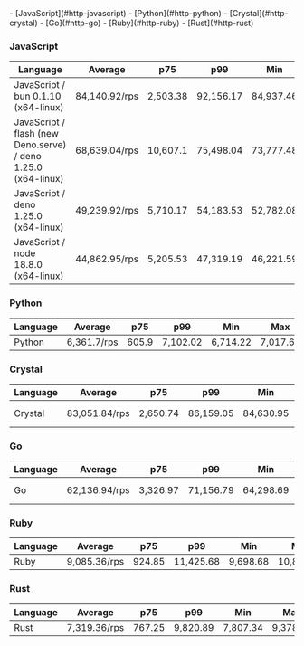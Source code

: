 <link rel="stylesheet" href="https://xhyrom.github.io/benchmarks/index.css" /><script src="https://cdn.jsdelivr.net/npm/apexcharts"></script>
- [JavaScript](#http-javascript)
- [Python](#http-python)
- [Crystal](#http-crystal)
- [Go](#http-go)
- [Ruby](#http-ruby)
- [Rust](#http-rust)

### <a name="http-javascript">JavaScript</a>

| Language                                                       | Average       | p75      | p99       | Min       | Max       | Latency   |
| -------------------------------------------------------------- | ------------- | -------- | --------- | --------- | --------- | --------- |
| JavaScript /  bun 0.1.10 (x64-linux)                           | 84,140.92/rps | 2,503.38 | 92,156.17 | 84,937.46 | 90,290.84 | 592.62 µs |
| JavaScript / flash (new Deno.serve) /  deno 1.25.0 (x64-linux) | 68,639.04/rps | 10,607.1 | 75,498.04 | 73,777.48 | 75,057.86 | 725.78 µs |
| JavaScript /  deno 1.25.0 (x64-linux)                          | 49,239.92/rps | 5,710.17 | 54,183.53 | 52,782.08 | 53,611.15 | 1.01 ms   |
| JavaScript /  node 18.8.0 (x64-linux)                          | 44,862.95/rps | 5,205.53 | 47,319.19 | 46,221.59 | 46,919.76 | 1.11 ms   |


<div id="chart-30"></div>
<script>
new ApexCharts(document.querySelector('#chart-30'), {
                    chart: {
                        height: 320,
                        type: 'line',
                        toolbar: {
                            show: true,
                        },
                        animations: {
                            enabled: true,
                        },
                    },
                    series: [{"name":" flash (new Deno.serve) / deno 1.25.0 (x64-linux)","data":[0,129068.22754886381,129068.22754886381,129068.22754886381,129068.22754886381,129068.22754886381,78830.40520837679,78830.40520837679,67394.48009458072,67962.53229681427,67962.53229681427,67962.53229681427,73816.0327945796,73816.0327945796,67041.41186042457,67041.41186042457,67041.41186042457,64612.73437776073,64612.73437776073,68639.03726927708]},{"name":" deno 1.25.0 (x64-linux)","data":[0,58167.33069821851,58167.33069821851,58167.33069821851,58167.33069821851,58167.33069821851,51856.19956581548,51856.19956581548,44296.691125212965,45368.27612682232,45368.27612682232,45368.27612682232,50038.88338178856,50038.88338178856,46875.80435967024,46875.80435967024,46875.80435967024,44700.703220106065,44700.703220106065,49239.91978334709]},{"name":" bun 0.1.10 (x64-linux)","data":[0,124900.11680362372,124900.11680362372,124900.11680362372,124900.11680362372,124900.11680362372,90761.37221389027,90761.37221389027,83756.11765525483,83868.9593715537,83868.9593715537,83868.9593715537,88651.24223084674,88651.24223084674,88098.69942802857,88098.69942802857,88098.69942802857,82717.62451661946,82717.62451661946,84140.9170376202]},{"name":" node 18.8.0 (x64-linux)","data":[0,38603.67572702694,38603.67572702694,38603.67572702694,38603.67572702694,38603.67572702694,47356.7997859687,47356.7997859687,36191.81307026772,38443.81950851121,38443.81950851121,38443.81950851121,45277.17240374968,45277.17240374968,38806.11069027558,38806.11069027558,38806.11069027558,36111.45982592125,36111.45982592125,44862.95022662719]}],
                    stroke: {
                        width: 1,
                        curve: "straight",
                    },
                    legend: {
                        show: true,
                        showForSingleSeries: true,
                        position: "bottom",
                    },
                    yaxis: {
                        labels: {
                            formatter: function (v) {
                    const time = v;
                    const locale = 'en-US';
                    const type = '/rps';

                    return `${Number(time.toFixed(2)).toLocaleString(locale)}${type}`;
                }
                        },
                        title: {
                            text: "requests per second"
                        },
                    },
                    xaxis: {
                        categories: ["222f025","5910ee7","fbe56df","e905e2a","f2e77e3","b53c9bc","1def946","f0d489b","3fdd09b","5a0d741","adfa99a","dfe4527","48c9bc3","eebfb79","3e0357f","5bb06d6","d53b782","4003018","3ee7b8c","Latest"],
                        labels: {
                            show: false,
                        },
                        tooltip: {
                            enabled: false,
                        },
                    },
                    plotOptions: {
                        bar: {
                            distributed: true
                        }
                    }
                }).render()
</script>

### <a name="http-python">Python</a>

| Language | Average     | p75   | p99      | Min      | Max      | Latency |
| -------- | ----------- | ----- | -------- | -------- | -------- | ------- |
| Python   | 6,361.7/rps | 605.9 | 7,102.02 | 6,714.22 | 7,017.64 | 8.21 ms |


<div id="chart-31"></div>
<script>
new ApexCharts(document.querySelector('#chart-31'), {
                    chart: {
                        height: 320,
                        type: 'line',
                        toolbar: {
                            show: true,
                        },
                        animations: {
                            enabled: true,
                        },
                    },
                    series: [{"name":"Python","data":[0,842.6413681016869,842.6413681016869,842.6413681016869,842.6413681016869,842.6413681016869,6819.548454806397,6819.548454806397,5402.032726925572,5859.64275420499,5859.64275420499,5859.64275420499,5590.489704203832,5590.489704203832,5950.274696735812,5950.274696735812,5950.274696735812,4658.277071750389,4658.277071750389,6361.704404612347]}],
                    stroke: {
                        width: 1,
                        curve: "straight",
                    },
                    legend: {
                        show: true,
                        showForSingleSeries: true,
                        position: "bottom",
                    },
                    yaxis: {
                        labels: {
                            formatter: function (v) {
                    const time = v;
                    const locale = 'en-US';
                    const type = '/rps';

                    return `${Number(time.toFixed(2)).toLocaleString(locale)}${type}`;
                }
                        },
                        title: {
                            text: "requests per second"
                        },
                    },
                    xaxis: {
                        categories: ["222f025","5910ee7","fbe56df","e905e2a","f2e77e3","b53c9bc","1def946","f0d489b","3fdd09b","5a0d741","adfa99a","dfe4527","48c9bc3","eebfb79","3e0357f","5bb06d6","d53b782","4003018","3ee7b8c","Latest"],
                        labels: {
                            show: false,
                        },
                        tooltip: {
                            enabled: false,
                        },
                    },
                    plotOptions: {
                        bar: {
                            distributed: true
                        }
                    }
                }).render()
</script>

### <a name="http-crystal">Crystal</a>

| Language | Average       | p75      | p99       | Min       | Max       | Latency   |
| -------- | ------------- | -------- | --------- | --------- | --------- | --------- |
| Crystal  | 83,051.84/rps | 2,650.74 | 86,159.05 | 84,630.95 | 85,685.01 | 600.53 µs |


<div id="chart-32"></div>
<script>
new ApexCharts(document.querySelector('#chart-32'), {
                    chart: {
                        height: 320,
                        type: 'line',
                        toolbar: {
                            show: true,
                        },
                        animations: {
                            enabled: true,
                        },
                    },
                    series: [{"name":"Crystal","data":[0,92753.74212609377,92753.74212609377,92753.74212609377,92753.74212609377,92753.74212609377,85673.97061219739,85673.97061219739,79132.20415227933,80195.3550029617,80195.3550029617,80195.3550029617,83816.18698444877,83816.18698444877,82097.50248588737,82097.50248588737,82097.50248588737,78698.56532219853,78698.56532219853,83051.84258169011]}],
                    stroke: {
                        width: 1,
                        curve: "straight",
                    },
                    legend: {
                        show: true,
                        showForSingleSeries: true,
                        position: "bottom",
                    },
                    yaxis: {
                        labels: {
                            formatter: function (v) {
                    const time = v;
                    const locale = 'en-US';
                    const type = '/rps';

                    return `${Number(time.toFixed(2)).toLocaleString(locale)}${type}`;
                }
                        },
                        title: {
                            text: "requests per second"
                        },
                    },
                    xaxis: {
                        categories: ["222f025","5910ee7","fbe56df","e905e2a","f2e77e3","b53c9bc","1def946","f0d489b","3fdd09b","5a0d741","adfa99a","dfe4527","48c9bc3","eebfb79","3e0357f","5bb06d6","d53b782","4003018","3ee7b8c","Latest"],
                        labels: {
                            show: false,
                        },
                        tooltip: {
                            enabled: false,
                        },
                    },
                    plotOptions: {
                        bar: {
                            distributed: true
                        }
                    }
                }).render()
</script>

### <a name="http-go">Go</a>

| Language | Average       | p75      | p99       | Min       | Max       | Latency   |
| -------- | ------------- | -------- | --------- | --------- | --------- | --------- |
| Go       | 62,136.94/rps | 3,326.97 | 71,156.79 | 64,298.69 | 68,394.84 | 803.29 µs |


<div id="chart-33"></div>
<script>
new ApexCharts(document.querySelector('#chart-33'), {
                    chart: {
                        height: 320,
                        type: 'line',
                        toolbar: {
                            show: true,
                        },
                        animations: {
                            enabled: true,
                        },
                    },
                    series: [{"name":"Go","data":[0,156142.77346436743,156142.77346436743,156142.77346436743,156142.77346436743,156142.77346436743,65740.42452543396,65740.42452543396,52971.644801698814,57115.2550296415,57115.2550296415,57115.2550296415,62854.38486541399,62854.38486541399,58570.59554311822,58570.59554311822,58570.59554311822,54621.726095334285,54621.726095334285,62136.94098525345]}],
                    stroke: {
                        width: 1,
                        curve: "straight",
                    },
                    legend: {
                        show: true,
                        showForSingleSeries: true,
                        position: "bottom",
                    },
                    yaxis: {
                        labels: {
                            formatter: function (v) {
                    const time = v;
                    const locale = 'en-US';
                    const type = '/rps';

                    return `${Number(time.toFixed(2)).toLocaleString(locale)}${type}`;
                }
                        },
                        title: {
                            text: "requests per second"
                        },
                    },
                    xaxis: {
                        categories: ["222f025","5910ee7","fbe56df","e905e2a","f2e77e3","b53c9bc","1def946","f0d489b","3fdd09b","5a0d741","adfa99a","dfe4527","48c9bc3","eebfb79","3e0357f","5bb06d6","d53b782","4003018","3ee7b8c","Latest"],
                        labels: {
                            show: false,
                        },
                        tooltip: {
                            enabled: false,
                        },
                    },
                    plotOptions: {
                        bar: {
                            distributed: true
                        }
                    }
                }).render()
</script>

### <a name="http-ruby">Ruby</a>

| Language | Average      | p75    | p99       | Min      | Max       | Latency |
| -------- | ------------ | ------ | --------- | -------- | --------- | ------- |
| Ruby     | 9,085.36/rps | 924.85 | 11,425.68 | 9,698.68 | 10,817.75 | 5.5 ms  |


<div id="chart-34"></div>
<script>
new ApexCharts(document.querySelector('#chart-34'), {
                    chart: {
                        height: 320,
                        type: 'line',
                        toolbar: {
                            show: true,
                        },
                        animations: {
                            enabled: true,
                        },
                    },
                    series: [{"name":"Ruby","data":[0,6491.104083528587,6491.104083528587,6491.104083528587,6491.104083528587,6491.104083528587,10046.87425215216,10046.87425215216,8727.75434457861,9162.370147462441,9162.370147462441,9162.370147462441,9561.031172649646,9561.031172649646,9239.42908012823,9239.42908012823,9239.42908012823,8922.537909534345,8922.537909534345,9085.360483200911]}],
                    stroke: {
                        width: 1,
                        curve: "straight",
                    },
                    legend: {
                        show: true,
                        showForSingleSeries: true,
                        position: "bottom",
                    },
                    yaxis: {
                        labels: {
                            formatter: function (v) {
                    const time = v;
                    const locale = 'en-US';
                    const type = '/rps';

                    return `${Number(time.toFixed(2)).toLocaleString(locale)}${type}`;
                }
                        },
                        title: {
                            text: "requests per second"
                        },
                    },
                    xaxis: {
                        categories: ["222f025","5910ee7","fbe56df","e905e2a","f2e77e3","b53c9bc","1def946","f0d489b","3fdd09b","5a0d741","adfa99a","dfe4527","48c9bc3","eebfb79","3e0357f","5bb06d6","d53b782","4003018","3ee7b8c","Latest"],
                        labels: {
                            show: false,
                        },
                        tooltip: {
                            enabled: false,
                        },
                    },
                    plotOptions: {
                        bar: {
                            distributed: true
                        }
                    }
                }).render()
</script>

### <a name="http-rust">Rust</a>

| Language | Average      | p75    | p99      | Min      | Max      | Latency |
| -------- | ------------ | ------ | -------- | -------- | -------- | ------- |
| Rust     | 7,319.36/rps | 767.25 | 9,820.89 | 7,807.34 | 9,378.45 | 6.84 ms |


<div id="chart-35"></div>
<script>
new ApexCharts(document.querySelector('#chart-35'), {
                    chart: {
                        height: 320,
                        type: 'line',
                        toolbar: {
                            show: true,
                        },
                        animations: {
                            enabled: true,
                        },
                    },
                    series: [{"name":"Rust","data":[0,3885.501343499964,3885.501343499964,3885.501343499964,3885.501343499964,3885.501343499964,7776.140576164982,7776.140576164982,6501.3410459465385,7061.567951283785,7061.567951283785,7061.567951283785,7688.644044455982,7688.644044455982,6966.711378885867,6966.711378885867,6966.711378885867,6660.014796835403,6660.014796835403,7319.363965686486]}],
                    stroke: {
                        width: 1,
                        curve: "straight",
                    },
                    legend: {
                        show: true,
                        showForSingleSeries: true,
                        position: "bottom",
                    },
                    yaxis: {
                        labels: {
                            formatter: function (v) {
                    const time = v;
                    const locale = 'en-US';
                    const type = '/rps';

                    return `${Number(time.toFixed(2)).toLocaleString(locale)}${type}`;
                }
                        },
                        title: {
                            text: "requests per second"
                        },
                    },
                    xaxis: {
                        categories: ["222f025","5910ee7","fbe56df","e905e2a","f2e77e3","b53c9bc","1def946","f0d489b","3fdd09b","5a0d741","adfa99a","dfe4527","48c9bc3","eebfb79","3e0357f","5bb06d6","d53b782","4003018","3ee7b8c","Latest"],
                        labels: {
                            show: false,
                        },
                        tooltip: {
                            enabled: false,
                        },
                    },
                    plotOptions: {
                        bar: {
                            distributed: true
                        }
                    }
                }).render()
</script>

